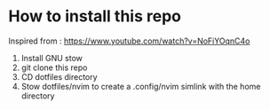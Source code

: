 
# How to install this repo

Inspired from : https://www.youtube.com/watch?v=NoFiYOqnC4o

1. Install GNU stow
2. git clone this repo
3. CD dotfiles directory
4. Stow dotfiles/nvim to create a .config/nvim simlink with the home directory
